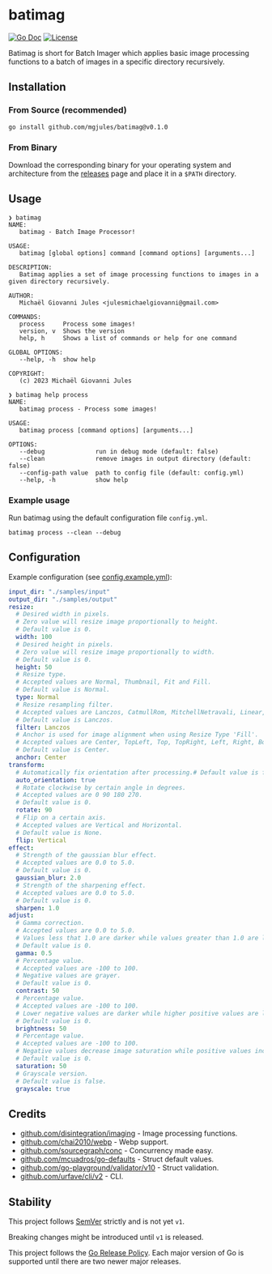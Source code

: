 # batimag

[![Go Doc](https://img.shields.io/badge/godoc-reference-blue.svg?style=for-the-badge)](https://godoc.org/github.com/mgjules/batimag)
[![License](https://img.shields.io/badge/License-Apache%202.0-blue.svg?style=for-the-badge)](LICENSE)

Batimag is short for Batch Imager which applies basic image processing functions to a batch of images in a specific directory recursively.

## Installation

### From Source (recommended)

```shell
go install github.com/mgjules/batimag@v0.1.0
```

### From Binary

Download the corresponding binary for your operating system and architecture from the [releases](https://github.com/mgjules/batimag/releases) page and place it in a `$PATH` directory.

## Usage

```shell
❯ batimag
NAME:
   batimag - Batch Image Processor!

USAGE:
   batimag [global options] command [command options] [arguments...]

DESCRIPTION:
   Batimag applies a set of image processing functions to images in a given directory recursively.

AUTHOR:
   Michaël Giovanni Jules <julesmichaelgiovanni@gmail.com>

COMMANDS:
   process     Process some images!
   version, v  Shows the version
   help, h     Shows a list of commands or help for one command

GLOBAL OPTIONS:
   --help, -h  show help

COPYRIGHT:
   (c) 2023 Michaël Giovanni Jules
```

```shell
❯ batimag help process
NAME:
   batimag process - Process some images!

USAGE:
   batimag process [command options] [arguments...]

OPTIONS:
   --debug              run in debug mode (default: false)
   --clean              remove images in output directory (default: false)
   --config-path value  path to config file (default: config.yml)
   --help, -h           show help
```

### Example usage

Run batimag using the default configuration file `config.yml`.

```shell
batimag process --clean --debug
```

## Configuration

Example configuration (see [config.example.yml](config.example.yml)):

```yaml
input_dir: "./samples/input"
output_dir: "./samples/output"
resize:
  # Desired width in pixels.
  # Zero value will resize image proportionally to height.
  # Default value is 0.
  width: 100
  # Desired height in pixels.
  # Zero value will resize image proportionally to width.
  # Default value is 0.
  height: 50
  # Resize type.
  # Accepted values are Normal, Thumbnail, Fit and Fill.
  # Default value is Normal.
  type: Normal
  # Resize resampling filter.
  # Accepted values are Lanczos, CatmullRom, MitchellNetravali, Linear, Box and NearestNeighbor.
  # Default value is Lanczos.
  filter: Lanczos
  # Anchor is used for image alignment when using Resize Type 'Fill'.
  # Accepted values are Center, TopLeft, Top, TopRight, Left, Right, BottomLeft, Bottom and BottomRight.
  # Default value is Center.
  anchor: Center
transform:
  # Automatically fix orientation after processing.# Default value is false.
  auto_orientation: true
  # Rotate clockwise by certain angle in degrees.
  # Accepted values are 0 90 180 270.
  # Default value is 0.
  rotate: 90
  # Flip on a certain axis.
  # Accepted values are Vertical and Horizontal.
  # Default value is None.
  flip: Vertical
effect:
  # Strength of the gaussian blur effect.
  # Accepted values are 0.0 to 5.0.
  # Default value is 0.
  gaussian_blur: 2.0
  # Strength of the sharpening effect.
  # Accepted values are 0.0 to 5.0.
  # Default value is 0.
  sharpen: 1.0
adjust:
  # Gamma correction.
  # Accepted values are 0.0 to 5.0.
  # Values less that 1.0 are darker while values greater than 1.0 are lighter.
  # Default value is 0.
  gamma: 0.5
  # Percentage value.
  # Accepted values are -100 to 100.
  # Negative values are grayer.
  # Default value is 0.
  contrast: 50
  # Percentage value.
  # Accepted values are -100 to 100.
  # Lower negative values are darker while higher positive values are lighter.
  # Default value is 0.
  brightness: 50
  # Percentage value.
  # Accepted values are -100 to 100.
  # Negative values decrease image saturation while positive values increase image saturation.
  # Default value is 0.
  saturation: 50
  # Grayscale version.
  # Default value is false.
  grayscale: true
```

## Credits

- [github.com/disintegration/imaging](https://github.com/disintegration/imaging) - Image processing functions.
- [github.com/chai2010/webp](https://github.com/chai2010/webp) - Webp support.
- [github.com/sourcegraph/conc](https://github.com/sourcegraph/conc) - Concurrency made easy.
- [github.com/mcuadros/go-defaults](https://github.com/mcuadros/go-defaults) - Struct default values.
- [github.com/go-playground/validator/v10](https://github.com/go-playground/validator) - Struct validation.
- [github.com/urfave/cli/v2](https://github.com/urfave/cli) - CLI.

## Stability

This project follows [SemVer](http://semver.org/) strictly and is not yet `v1`.

Breaking changes might be introduced until `v1` is released.

This project follows the [Go Release Policy](https://golang.org/doc/devel/release.html#policy). Each major version of Go is supported until there are two newer major releases.
